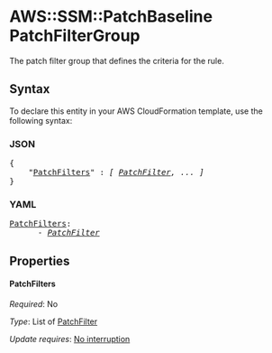 # AWS::SSM::PatchBaseline PatchFilterGroup

The patch filter group that defines the criteria for the rule.

## Syntax

To declare this entity in your AWS CloudFormation template, use the following syntax:

### JSON

<pre>
{
    "<a href="#patchfilters" title="PatchFilters">PatchFilters</a>" : <i>[ <a href="patchfilter.md">PatchFilter</a>, ... ]</i>
}
</pre>

### YAML

<pre>
<a href="#patchfilters" title="PatchFilters">PatchFilters</a>: <i>
      - <a href="patchfilter.md">PatchFilter</a></i>
</pre>

## Properties

#### PatchFilters

_Required_: No

_Type_: List of <a href="patchfilter.md">PatchFilter</a>

_Update requires_: [No interruption](https://docs.aws.amazon.com/AWSCloudFormation/latest/UserGuide/using-cfn-updating-stacks-update-behaviors.html#update-no-interrupt)

